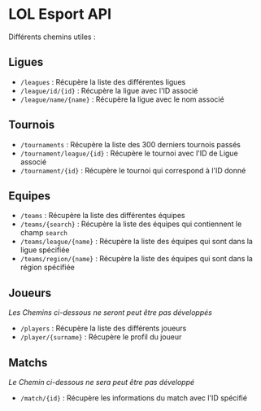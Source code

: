# LOL Esport API

Différents chemins utiles :

## Ligues

- `/leagues` : Récupère la liste des différentes ligues
- `/league/id/{id}` : Récupère la ligue avec l'ID associé
- `/league/name/{name}` : Récupère la ligue avec le nom associé

## Tournois

- `/tournaments` : Récupère la liste des 300 derniers tournois passés
- `/tournament/league/{id}` : Récupère le tournoi avec l'ID de Ligue associé
- `/tournament/{id}` : Récupère le tournoi qui correspond à l'ID donné

## Equipes

- `/teams` : Récupère la liste des différentes équipes
- `/teams/{search}` : Récupère la liste des équipes qui contiennent le champ `search`
- `/teams/league/{name}` : Récupère la liste des équipes qui sont dans la ligue spécifiée
- `/teams/region/{name}` : Récupère la liste des équipes qui sont dans la région spécifiée

## Joueurs

*Les Chemins ci-dessous ne seront peut être pas développés*

- `/players` : Récupère la liste des différents joueurs
- `/player/{surname}` : Récupère le profil du joueur

## Matchs

*Le Chemin ci-dessous ne sera peut être pas développé*

- `/match/{id}` : Récupère les informations du match avec l'ID spécifié
